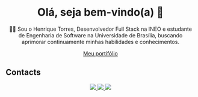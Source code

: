 <h1 align='center'>
  Olá, seja bem-vindo(a) 👋
</h1>
<p align='center'>
  👨‍💻 Sou o Henrique Torres, Desenvolvedor Full Stack na INEO
  e estudante de Engenharia de Software na Universidade de Brasília, buscando aprimorar continuamente minhas habilidades e conhecimentos.
</p>

<p align='center'>
  <a 
    href="https://henrique-dev-portifolio.vercel.app/home"
  >
    Meu portifólio
  </a> 
</p>

## Contacts

<div> 
  <p align="center">
    <a href="https://www.linkedin.com/in/henrique-torres-a08a36243/" target="blank">
      <img src="https://img.shields.io/badge/-LinkedIn-%230077B5?style=for-the-badge&logo=linkedin&logoColor=white" target="_blank">
    </a> 
    <a href="https://instagram.com/henriqtorresl" target="blank">
      <img src="https://img.shields.io/badge/-Instagram-%23E4405F?style=for-the-badge&logo=instagram&logoColor=white" target="_blank">
    </a>
    <a href="mailto:henriquetlandin@gmail.com">
      <img src="https://img.shields.io/badge/-Gmail-%23333?style=for-the-badge&logo=gmail&logoColor=white" target="_blank">
    </a>
  </p>
</div>
